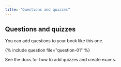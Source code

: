 ```yaml
---
title: "Questions and quizzes"
---
```


## Questions and quizzes

You can add questions to your book like this one.

{% include question file="question-01" %}

See the docs for how to add quizzes and create exams.
